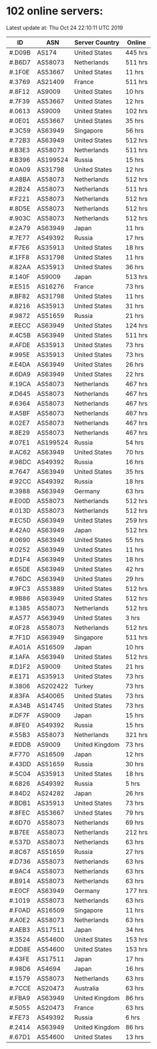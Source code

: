 # 102 online servers:

Latest update at: Thu Oct 24 22:10:11 UTC 2019

| ID | ASN | Server Country | Online |
| -- | --- | -------------- | ------ |
| #.D09B | AS174 | United States | 445 hrs |
| #.B6D7 | AS58073 | Netherlands | 511 hrs |
| #.1F0E | AS53667 | United States | 11 hrs |
| #.3769 | AS21409 | France | 511 hrs |
| #.8F12 | AS9009 | United States | 10 hrs |
| #.7F39 | AS53667 | United States | 12 hrs |
| #.0613 | AS9009 | United States | 102 hrs |
| #.0E01 | AS53667 | United States | 35 hrs |
| #.3C59 | AS63949 | Singapore | 56 hrs |
| #.72B3 | AS63949 | United States | 512 hrs |
| #.B3E3 | AS58073 | Netherlands | 511 hrs |
| #.B396 | AS199524 | Russia | 15 hrs |
| #.0A09 | AS31798 | United States | 12 hrs |
| #.A8BA | AS58073 | Netherlands | 512 hrs |
| #.2B24 | AS58073 | Netherlands | 511 hrs |
| #.F221 | AS58073 | Netherlands | 512 hrs |
| #.8D5E | AS58073 | Netherlands | 512 hrs |
| #.903C | AS58073 | Netherlands | 512 hrs |
| #.2A79 | AS63949 | Japan | 11 hrs |
| #.7E77 | AS49392 | Russia | 17 hrs |
| #.F7E6 | AS35913 | United States | 18 hrs |
| #.1FF8 | AS31798 | United States | 11 hrs |
| #.82AA | AS35913 | United States | 36 hrs |
| #.140F | AS9009 | Japan | 513 hrs |
| #.E515 | AS16276 | France | 73 hrs |
| #.BF82 | AS31798 | United States | 11 hrs |
| #.8216 | AS35913 | United States | 31 hrs |
| #.9872 | AS51659 | Russia | 21 hrs |
| #.EECC | AS63949 | United States | 124 hrs |
| #.4C5B | AS63949 | United States | 511 hrs |
| #.AFDE | AS35913 | United States | 73 hrs |
| #.995E | AS35913 | United States | 73 hrs |
| #.E4DA | AS63949 | United States | 26 hrs |
| #.6DA9 | AS63949 | United States | 22 hrs |
| #.19CA | AS58073 | Netherlands | 467 hrs |
| #.D645 | AS58073 | Netherlands | 467 hrs |
| #.6364 | AS58073 | Netherlands | 467 hrs |
| #.A5BF | AS58073 | Netherlands | 467 hrs |
| #.02E7 | AS58073 | Netherlands | 467 hrs |
| #.8E29 | AS58073 | Netherlands | 467 hrs |
| #.07E1 | AS199524 | Russia | 54 hrs |
| #.AC62 | AS63949 | United States | 70 hrs |
| #.98DC | AS49392 | Russia | 16 hrs |
| #.7647 | AS63949 | United States | 35 hrs |
| #.92CC | AS49392 | Russia | 18 hrs |
| #.3988 | AS63949 | Germany | 63 hrs |
| #.E00D | AS58073 | Netherlands | 512 hrs |
| #.013D | AS58073 | Netherlands | 512 hrs |
| #.EC5D | AS63949 | United States | 259 hrs |
| #.42A0 | AS63949 | Japan | 512 hrs |
| #.0690 | AS63949 | United States | 55 hrs |
| #.0252 | AS63949 | United States | 11 hrs |
| #.D1F4 | AS63949 | United States | 18 hrs |
| #.65DE | AS63949 | United States | 42 hrs |
| #.76DC | AS63949 | United States | 29 hrs |
| #.9FC3 | AS53889 | United States | 512 hrs |
| #.9B86 | AS63949 | United States | 512 hrs |
| #.1385 | AS58073 | Netherlands | 512 hrs |
| #.A577 | AS63949 | United States | 3 hrs |
| #.0F28 | AS58073 | Netherlands | 512 hrs |
| #.7F1D | AS63949 | Singapore | 511 hrs |
| #.A01A | AS16509 | Japan | 10 hrs |
| #.1AFA | AS63949 | United States | 512 hrs |
| #.D1F2 | AS9009 | United States | 21 hrs |
| #.E171 | AS35913 | United States | 73 hrs |
| #.3806 | AS202422 | Turkey | 73 hrs |
| #.83FA | AS40065 | United States | 73 hrs |
| #.A34B | AS14745 | United States | 73 hrs |
| #.DF7F | AS9009 | Japan | 15 hrs |
| #.8FE0 | AS49392 | Russia | 15 hrs |
| #.55B3 | AS58073 | Netherlands | 321 hrs |
| #.EDDB | AS9009 | United Kingdom | 73 hrs |
| #.F770 | AS16509 | Japan | 12 hrs |
| #.43DD | AS51659 | Russia | 30 hrs |
| #.5C04 | AS35913 | United States | 18 hrs |
| #.6826 | AS49392 | Russia | 5 hrs |
| #.84D2 | AS24282 | Japan | 26 hrs |
| #.BDB1 | AS35913 | United States | 73 hrs |
| #.8FEC | AS53667 | United States | 79 hrs |
| #.6D70 | AS58073 | Netherlands | 69 hrs |
| #.B7EE | AS58073 | Netherlands | 212 hrs |
| #.537D | AS58073 | Netherlands | 63 hrs |
| #.8C67 | AS51659 | Russia | 27 hrs |
| #.D736 | AS58073 | Netherlands | 63 hrs |
| #.9AC4 | AS58073 | Netherlands | 63 hrs |
| #.B914 | AS58073 | Netherlands | 63 hrs |
| #.E0CF | AS63949 | Germany | 177 hrs |
| #.1019 | AS58073 | Netherlands | 63 hrs |
| #.F0AD | AS16509 | Singapore | 11 hrs |
| #.A0E2 | AS58073 | Netherlands | 63 hrs |
| #.AEB3 | AS17511 | Japan | 34 hrs |
| #.3524 | AS54600 | United States | 153 hrs |
| #.DD8E | AS54600 | United States | 153 hrs |
| #.43FE | AS17511 | Japan | 17 hrs |
| #.98D6 | AS4694 | Japan | 16 hrs |
| #.1579 | AS58073 | Netherlands | 63 hrs |
| #.7CCE | AS20473 | Australia | 63 hrs |
| #.FBA9 | AS63949 | United Kingdom | 86 hrs |
| #.5055 | AS20473 | France | 63 hrs |
| #.FE73 | AS49392 | Russia | 6 hrs |
| #.2414 | AS63949 | United Kingdom | 86 hrs |
| #.67D1 | AS54600 | United States | 13 hrs |

